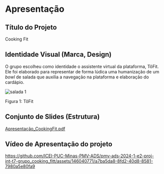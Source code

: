 # Apresentação


## Título do Projeto

Cooking Fit

## Identidade Visual (Marca, Design)

O grupo escolheu como identidade o assistente virtual da plataforma, TôFit. Ele foi elaborado para representar de forma lúdica uma humanização de um _bowl_ de salada que auxilia a navegação na plataforma e elaboração do cardápio.

![salada 1](https://github.com/ICEI-PUC-Minas-PMV-ADS/pmv-ads-2024-1-e2-proj-int-t7-grupo_cooking_fitt/assets/144388125/196b73b3-c983-4675-b18e-7114d4f0ebef)

Figura 1: TôFit

## Conjunto de Slides (Estrutura)

[Apresentação_CookingFit.pdf](https://github.com/ICEI-PUC-Minas-PMV-ADS/pmv-ads-2024-1-e2-proj-int-t7-grupo_cooking_fitt/files/14972269/Apresentacao_CookingFit.pdf)
 
## Vídeo de Apresentação do projeto

https://github.com/ICEI-PUC-Minas-PMV-ADS/pmv-ads-2024-1-e2-proj-int-t7-grupo_cooking_fitt/assets/146040771/a7ba5da8-8fd2-40d8-8581-7980a5e80fa9

